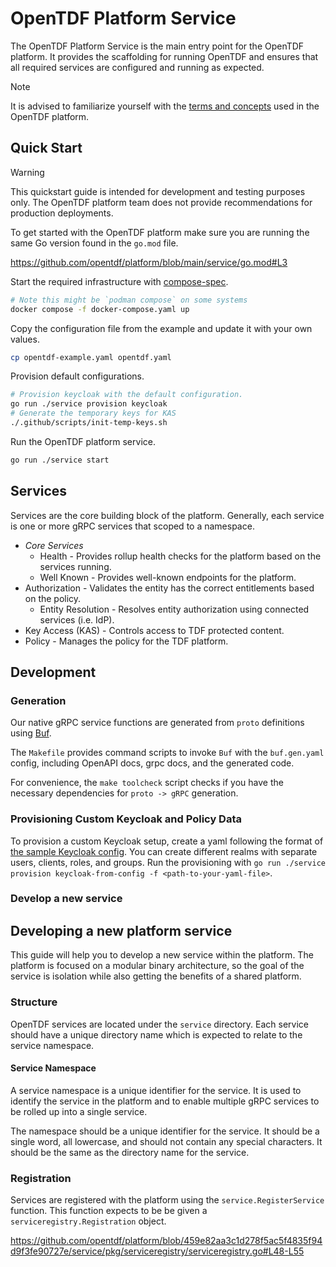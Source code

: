 # OpenTDF Platform Service

The OpenTDF Platform Service is the main entry point for the OpenTDF platform. It provides the scaffolding for running
OpenTDF and ensures that all required services are configured and running as expected.

> [!NOTE]
> It is advised to familiarize yourself with the [terms and concepts](../README.md#terms-and-concepts) used in the
> OpenTDF platform.

## Quick Start

> [!WARNING]
> This quickstart guide is intended for development and testing purposes only. The OpenTDF platform team does not
> provide recommendations for production deployments.

To get started with the OpenTDF platform make sure you are running the same Go version found in the `go.mod` file.

<!-- markdownlint-disable MD034 github embedded sourcecode -->
https://github.com/opentdf/platform/blob/main/service/go.mod#L3

Start the required infrastructure with [compose-spec](https://compose-spec.io).

```sh
# Note this might be `podman compose` on some systems
docker compose -f docker-compose.yaml up
```

Copy the configuration file from the example and update it with your own values.

```sh
cp opentdf-example.yaml opentdf.yaml
```

Provision default configurations.

```sh
# Provision keycloak with the default configuration.
go run ./service provision keycloak
# Generate the temporary keys for KAS
./.github/scripts/init-temp-keys.sh
```

Run the OpenTDF platform service.

```sh
go run ./service start
```

## Services

Services are the core building block of the platform. Generally, each service is one or more gRPC services that scoped
to a namespace.

- *Core Services*
  - Health - Provides rollup health checks for the platform based on the services running.
  - Well Known - Provides well-known endpoints for the platform.
- Authorization - Validates the entity has the correct entitlements based on the policy.
  - Entity Resolution - Resolves entity authorization using connected services (i.e. IdP).
- Key Access (KAS) - Controls access to TDF protected content.
- Policy - Manages the policy for the TDF platform.

## Development

### Generation

Our native gRPC service functions are generated from `proto` definitions using [Buf](https://buf.build/docs/introduction).

The `Makefile` provides command scripts to invoke `Buf` with the `buf.gen.yaml` config, including OpenAPI docs, grpc docs, and the
generated code.

For convenience, the `make toolcheck` script checks if you have the necessary dependencies for `proto -> gRPC` generation.

### Provisioning Custom Keycloak and Policy Data

To provision a custom Keycloak setup, create a yaml following the format of [the sample Keycloak config](service/cmd/keycloak_data.yaml). You can create different realms with separate users, clients, roles, and groups. Run the provisioning with `go run ./service provision keycloak-from-config -f <path-to-your-yaml-file>`.

### Develop a new service

## Developing a new platform service

This guide will help you to develop a new service within the platform. The platform is focused on a modular binary
architecture, so the goal of the service is isolation while also getting the benefits of a shared platform.

### Structure

OpenTDF services are located under the `service` directory. Each service should have a unique directory name which is
expected to relate to the service namespace.

#### Service Namespace

A service namespace is a unique identifier for the service. It is used to identify the service in the platform and to
enable multiple gRPC services to be rolled up into a single service.

The namespace should be a unique identifier for the service. It should be a single word, all lowercase, and should not
contain any special characters. It should be the same as the directory name for the service.

### Registration

Services are registered with the platform using the `service.RegisterService` function. This function expects to be
be given a `serviceregistry.Registration` object.

<!-- markdownlint-disable MD034 github embedded sourcecode -->
https://github.com/opentdf/platform/blob/459e82aa3c1d278f5ac5f4835f94d9f3fe90727e/service/pkg/serviceregistry/serviceregistry.go#L48-L55
